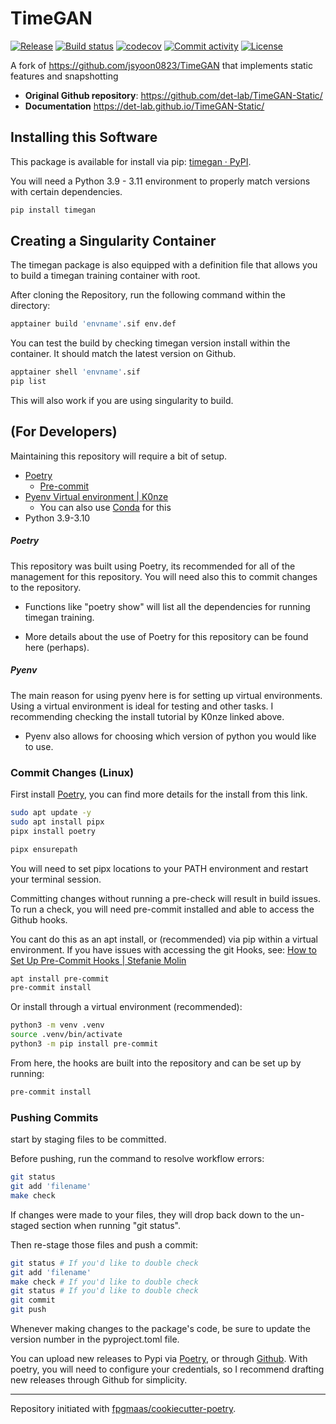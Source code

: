 # TimeGAN

[![Release](https://img.shields.io/github/v/release/det-lab/TimeGAN-Static)](https://img.shields.io/github/v/release/det-lab/TimeGAN-Static)
[![Build status](https://img.shields.io/github/actions/workflow/status/det-lab/TimeGAN-Static/main.yml?branch=main)](https://github.com/det-lab/TimeGAN-Static/actions/workflows/main.yml?query=branch%3Amain)
[![codecov](https://codecov.io/gh/det-lab/TimeGAN-Static/branch/main/graph/badge.svg)](https://codecov.io/gh/det-lab/TimeGAN-Static)
[![Commit activity](https://img.shields.io/github/commit-activity/m/det-lab/TimeGAN-Static)](https://img.shields.io/github/commit-activity/m/det-lab/TimeGAN-Static)
[![License](https://img.shields.io/github/license/det-lab/timegan-static)](https://img.shields.io/github/license/det-lab/timegan-static)

A fork of https://github.com/jsyoon0823/TimeGAN that implements static features and snapshotting

- **Original Github repository**: <https://github.com/det-lab/TimeGAN-Static/>
- **Documentation** <https://det-lab.github.io/TimeGAN-Static/>

## Installing this Software

This package is available for install via pip: [timegan · PyPI](https://pypi.org/project/timegan/).

You will need a Python 3.9 - 3.11 environment to properly match versions with certain dependencies.

```bash
pip install timegan
```

## Creating a Singularity Container

The timegan package is also equipped with a definition file that allows you to build a timegan training container with root.

After cloning the Repository, run the following command within the directory:

```bash
apptainer build 'envname'.sif env.def
```

You can test the build by checking timegan version install within the container. It should match the latest version on Github.

```bash
apptainer shell 'envname'.sif
pip list
```

This will also work if you are using singularity to build.

## (For Developers)

Maintaining this repository will require a bit of setup.

- [Poetry](https://python-poetry.org/docs/)
  - [Pre-commit](https://pre-commit.com/)
- [Pyenv Virtual environment | K0nze](https://k0nze.dev/posts/install-pyenv-venv-vscode/)
  - You can also use [Conda](https://docs.conda.io/projects/conda/en/latest/user-guide/tasks/manage-environments.html) for this
- Python 3.9-3.10

<h5> Poetry </h5>
This repository was built using Poetry, its recommended for all of the management for this repository. You will need also this to commit changes to the repository.

- Functions like "poetry show" will list all the dependencies for running timegan training.

- More details about the use of Poetry for this repository can be found here (perhaps).

<h5>Pyenv</h5>
The main reason for using pyenv here is for setting up virtual environments.
Using a virtual environment is ideal for testing and other tasks. I recommending checking the install tutorial by K0nze linked above.

- Pyenv also allows for choosing which version of python you would like to use.

<h3>Commit Changes (Linux) </h3>

First install [Poetry](https://python-poetry.org/docs/), you can find more details for the install from this link.

```bash
sudo apt update -y
sudo apt install pipx
pipx install poetry

pipx ensurepath
```

You will need to set pipx locations to your PATH environment and restart your terminal session.

Committing changes without running a pre-check will result in build issues. To run a check, you will need pre-commit installed and able to access the Github hooks.

You cant do this as an apt install, or (recommended) via pip within a virtual environment. If you have issues with accessing the git Hooks, see: [How to Set Up Pre-Commit Hooks | Stefanie Molin](https://stefaniemolin.com/articles/devx/pre-commit/setup-guide/)

```bash
apt install pre-commit
pre-commit install
```

Or install through a virtual environment (recommended):

```bash
python3 -m venv .venv
source .venv/bin/activate
python3 -m pip install pre-commit
```

From here, the hooks are built into the repository and can be set up by running:

```bash
pre-commit install
```

<h3>Pushing Commits</h3>
start by staging files to be committed.

Before pushing, run the command to resolve workflow errors:

```bash
git status
git add 'filename'
make check
```

If changes were made to your files, they will drop back down to the un-staged section when running "git status".

Then re-stage those files and push a commit:

```bash
git status # If you'd like to double check
git add 'filename'
make check # If you'd like to double check
git status # If you'd like to double check
git commit
git push
```

Whenever making changes to the package's code, be sure to update the version number in the pyproject.toml file.

You can upload new releases to Pypi via [Poetry](https://python-poetry.org/docs/cli/#publish), or through [Github](https://github.com/det-lab/TimeGAN-Static/releases). With poetry, you will need to configure your credentials, so I recommend drafting new releases through Github for simplicity.

---

Repository initiated with [fpgmaas/cookiecutter-poetry](https://github.com/fpgmaas/cookiecutter-poetry).
